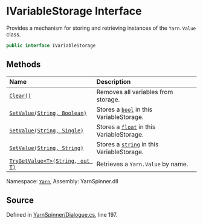 # IVariableStorage Interface
Provides a mechanism for storing and retrieving instances
of the `Yarn.Value` class.

```csharp
public interface IVariableStorage
```



## Methods
|Name|Description|
|:---|:---|
|[`Clear()`](/api/csharp/yarn/ivariablestorage.clear.md)| Removes all variables from storage. |
|[`SetValue(String, Boolean)`](/api/csharp/yarn/ivariablestorage.setvalue-system.string,system.boolean-.md)| Stores a [`bool`](https://docs.microsoft.com/dotnet/api/System.Boolean) in this VariableStorage. |
|[`SetValue(String, Single)`](/api/csharp/yarn/ivariablestorage.setvalue-system.string,system.single-.md)| Stores a [`float`](https://docs.microsoft.com/dotnet/api/System.Single) in this VariableStorage. |
|[`SetValue(String, String)`](/api/csharp/yarn/ivariablestorage.setvalue-system.string,system.string-.md)| Stores a [`string`](https://docs.microsoft.com/dotnet/api/System.String) in this VariableStorage. |
|[`TryGetValue<T>(String, out T)`](/api/csharp/yarn/ivariablestorage.trygetvalue--1-system.string,--0@-.md)| Retrieves a `Yarn.Value` by name. |
<div class="class-metadata">

Namespace: [`Yarn`](/api/csharp/yarn/README.md), Assembly: YarnSpinner.dll
</div>

## Source
Defined in [YarnSpinner/Dialogue.cs](https://github.com/YarnSpinnerTool/YarnSpinner//blob/develop/YarnSpinner/Dialogue.cs#L197), line 197.
